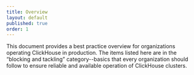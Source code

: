 ```yaml
---
title: Overview
layout: default
published: true
order: 1
---
```

This document provides a best practice overview for organizations operating ClickHouse in production. The items listed here are in the “blocking and tackling” category--basics that every organization should follow to ensure reliable and available operation of ClickHouse clusters. 